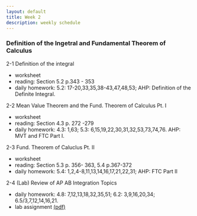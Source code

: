 ```yaml
---
layout: default
title: Week 2
description: weekly schedule
--- 
```

### Definition of the Ingetral and Fundamental Theorem of Calculus

2-1 Definition of the integral    <br>

* worksheet <br>
* reading: Section 5.2 p.343 - 353   <br>
* daily homework: 5.2: 17-20,33,35,38-43,47,48,53; AHP: Definition of the Definite Integral.  <br>

2-2 Mean Value Theorem and the Fund. Theorem of Calculus Pt. I  <br>

* worksheet <br>
* reading: Section 4.3 p. 272 -279   <br>
* daily homework: 4.3: 1,63; 5.3: 6,15,19,22,30,31,32,53,73,74,76. AHP: MVT and FTC Part I.  <br>

2-3 Fund. Theorem of Caluclus Pt. II  <br>

* worksheet <br>
* reading: Section 5.3 p. 356- 363, 5.4 p.367-372 <br>
* daily homework: 5.4: 1,2,4-8,11,13,14,16,17,21,22,31; AHP: FTC Part II  <br>

2-4 (Lab) Review of AP AB Integration Topics  <br>

* daily homework: 4.8: 7,12,13,18,32,35,51; 6.2: 3,9,16,20,34; 6.5/3,7,12,14,16,21.  <br>
* lab assignment [(pdf)](\calculus2\schedule\week2\2-4lab.pdf)   <br>




